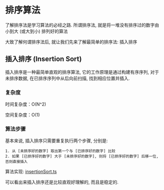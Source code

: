 # 排序算法

了解排序法是学习算法的必经之路. 所谓排序法, 就是将一堆没有排序过的数字由小到大 (或大到小) 排列好的算法

大致了解何谓排序法后, 就让我们先来了解最简单的排序法: 插入排序

## 插入排序 (Insertion Sort)

插入排序是一种最简单直观的排序算法, 它的工作原理是通过构建有序序列, 对于未排序数据, 在已排序序列中从后向前扫描, 找到相应位置并插入.

### 复杂度

时间复杂度：O(N^2)

空间复杂度：O(1)

### 算法步骤

基本来说, 插入排序只需要重复执行两个步骤, 分别是:

    1. 从 [未排序好的数字] 取出第一个与 [已排序好的数字] 比较
    2. 如果 [已排序好的数字] 大于 [未排序好的数字], 则将 [已排序好的数字] 后移一位, 否则直接插入

算法实现: [insertionSort.ts](./insertionSort.ts)

可以看出来插入排序还是比较直观好理解的, 而且是稳定的.
